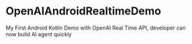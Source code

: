 # OpenAIAndroidRealtimeDemo
My First Android Kotlin Demo with OpenAI Real Time API, developer can now build AI agent quickly
